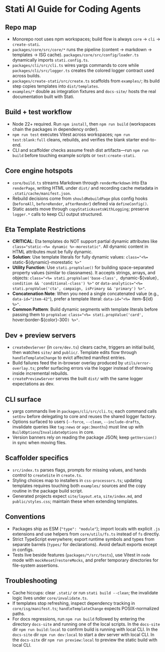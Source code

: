 # Stati AI Guide for Coding Agents

## Repo map

- Monorepo root uses npm workspaces; build flow is always `core` → `cli` → `create-stati`.
- `packages/core/src/core/*` runs the pipeline (content → markdown → templates → ISG cache). `packages/core/src/config/loader.ts` dynamically imports `stati.config.ts`.
- `packages/cli/src/cli.ts` wires yargs commands to core while `packages/cli/src/logger.ts` creates the colored logger contract used across builds.
- `packages/create-stati/src/create.ts` scaffolds from `examples/`; its build step copies templates into `dist/templates`.
- `examples/*` double as integration fixtures and `docs-site/` hosts the real documentation built with Stati.

## Build + test workflow

- Node 22+ required. Run `npm install`, then `npm run build` (workspaces chain the packages in dependency order).
- `npm run test` executes Vitest across workspaces; `npm run test:blank:full` cleans, rebuilds, and verifies the blank starter end-to-end.
- CLI and scaffolder checks assume fresh dist artifacts—run `npm run build` before touching example scripts or `test:create-stati`.

## Core engine hotspots

- `core/build.ts` streams Markdown through `renderMarkdown` into Eta `renderPage`, writing HTML under `dist/` and recording cache metadata in `.stati/cache/manifest.json`.
- Rebuild decisions come from `shouldRebuildPage` plus config hooks (`beforeAll`, `beforeRender`, `afterRender`) defined via `defineConfig()`.
- Static assets move through `copyStaticAssetsWithLogging`; preserve `logger.*` calls to keep CLI output structured.

## Eta Template Restrictions

- **CRITICAL**: Eta templates do NOT support partial dynamic attributes like `class="static-<%= dynamic %>-morestatic"`. All dynamic content in HTML attributes must be fully dynamic.
- **Solution**: Use template literals for fully dynamic values: `class="<%= `static-${dynamic}-morestatic` %>"`
- **Utility Function**: Use `stati.propValue()` for building space-separated property values (similar to classnames). It accepts strings, arrays, and objects: `class="<%= stati.propValue('base-class', `dynamic-${value}`, condition && 'conditional-class') %>"` or `data-analytics="<%= stati.propValue('cta', campaign, isPrimary && 'primary') %>"`.
- **Concatenation Note**: When you need a single concatenated value (e.g., `data-id="item-42"`), prefer a template literal: `data-id="<%= `item-${id}` %>"`.
- **Common Pattern**: Build dynamic segments with template literals before passing them to `propValue`: `class="<%= stati.propValue('card', `hover:border-${color}-300`) %>"`.

## Dev + preview servers

- `createDevServer` (in `core/dev.ts`) clears cache, triggers an initial build, then watches `site/` and `public/`. Template edits flow through `handleTemplateChange` to evict affected manifest entries.
- Build failures feed the in-browser overlay produced by `utils/error-overlay.ts`; prefer surfacing errors via the logger instead of throwing inside incremental rebuilds.
- `createPreviewServer` serves the built `dist/` with the same logger expectations as dev.

## CLI surface

- yargs commands live in `packages/cli/src/cli.ts`; each command calls `setEnv` before delegating to core and reuses the shared logger factory.
- Options surfaced to users (`--force`, `--clean`, `--include-drafts`, invalidate queries like `tag:news` or `age:3months`) must line up with `BuildOptions`/`InvalidateOptions` in core.
- Version banners rely on reading the package JSON; keep `getVersion()` in sync when moving files.

## Scaffolder specifics

- `src/index.ts` parses flags, prompts for missing values, and hands control to `createSite` in `create.ts`.
- Styling choices map to installers in `css-processors.ts`; updating templates requires touching both `examples/` sources and the copy routine in the package build script.
- Generated projects expect `site/layout.eta`, `site/index.md`, and `public/styles.css`; maintain these when extending templates.

## Conventions

- Packages ship as ESM (`"type": "module"`); import locals with explicit `.js` extensions and use helpers from `core/utils/fs.ts` instead of `fs` directly.
- Strict TypeScript everywhere; export runtime symbols and types from separate barrels (`types/` for declarations). Avoid default exports except in configs.
- Tests live beside features (`packages/*/src/tests`), use Vitest in `node` mode with `mockReset`/`restoreMocks`, and prefer temporary directories for file-system assertions.

## Troubleshooting

- Cache hiccups: clear `.stati/` or run `stati build --clean`; the invalidate logic lives under `core/invalidate.ts`.
- If templates stop refreshing, inspect dependency tracking in `core/isg/manifest.ts`; `handleTemplateChange` expects POSIX-normalized paths.
- For docs regressions, run `npm run build` followed by entering the directory `docs-site` and running one of the local scripts. In the `docs-site` dir `npm run build:local` to confirm build is running with local CLI. In the `docs-site` dir `npm run dev:local` to start a dev server with local CLI. In the `docs-site` dir `npm run preview:local` to preview the static build with local CLI.
